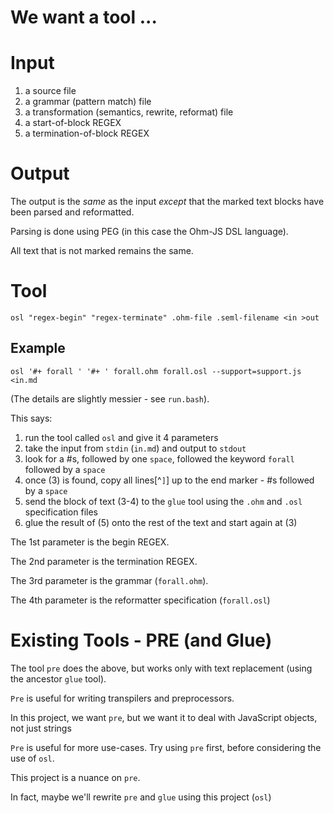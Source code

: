 # We want a tool ...

# Input
1. a source file
2. a grammar (pattern match) file
3. a transformation (semantics, rewrite, reformat) file
4. a start-of-block REGEX
5. a termination-of-block REGEX

# Output
The output is the *same* as the input *except* that the marked text blocks have been parsed and reformatted.

Parsing is done using PEG (in this case the Ohm-JS DSL language).

All text that is not marked remains the same.

# Tool 

```
osl "regex-begin" "regex-terminate" .ohm-file .seml-filename <in >out
```

## Example
```
osl '#+ forall ' '#+ ' forall.ohm forall.osl --support=support.js <in.md

```
(The details are slightly messier - see `run.bash`).

This says: 
1. run the tool called `osl` and give it 4 parameters
2. take the input from `stdin` (`in.md`) and output to `stdout`
3. look for a \#s, followed by one `space`, followed the keyword `forall` followed by a `space`
4. once (3) is found, copy all lines[^`]`] up to the end marker - \#s followed by a `space`
5. send the block of text (3-4) to the `glue` tool using the `.ohm` and `.osl` specification files
6. glue the result of (5) onto the rest of the text and start again at (3)

[^1]: A block includes the begin REGEX and does not include the the termination REGEX.  The termination REGEX is deleted.  The begin REGEX is sent to the parse (as the front of the text block).

The 1st parameter is the begin REGEX.

The 2nd parameter is the termination REGEX.

The 3rd parameter is the grammar (`forall.ohm`).

The 4th parameter is the reformatter specification (`forall.osl`)

# Existing Tools - PRE (and Glue)
The tool `pre` does the above, but works only with text replacement (using the ancestor `glue` tool).

`Pre` is useful for writing transpilers and preprocessors.

In this project, we want `pre`, but we want it to deal with JavaScript objects, not just strings

`Pre` is useful for more use-cases.  Try using `pre` first, before considering the use of `osl`.

This project is a nuance on `pre`.

In fact, maybe we'll rewrite `pre` and `glue` using this project (`osl`)